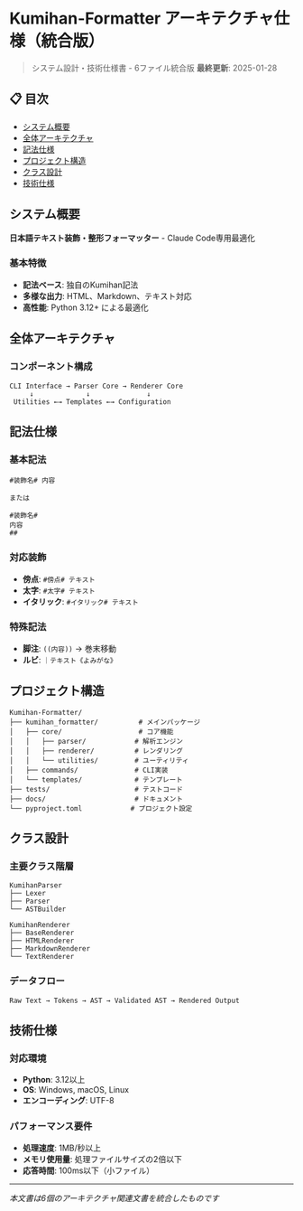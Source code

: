 # Kumihan-Formatter アーキテクチャ仕様（統合版）

> システム設計・技術仕様書 - 6ファイル統合版
> **最終更新**: 2025-01-28

## 📋 目次

- [システム概要](#システム概要)
- [全体アーキテクチャ](#全体アーキテクチャ)
- [記法仕様](#記法仕様)
- [プロジェクト構造](#プロジェクト構造)
- [クラス設計](#クラス設計)
- [技術仕様](#技術仕様)

## システム概要

**日本語テキスト装飾・整形フォーマッター** - Claude Code専用最適化

### 基本特徴
- **記法ベース**: 独自のKumihan記法
- **多様な出力**: HTML、Markdown、テキスト対応
- **高性能**: Python 3.12+ による最適化

## 全体アーキテクチャ

### コンポーネント構成
```
CLI Interface → Parser Core → Renderer Core
     ↓             ↓              ↓
 Utilities ←→ Templates ←→ Configuration
```

## 記法仕様

### 基本記法
```
#装飾名# 内容

または

#装飾名#
内容
##
```

### 対応装飾
- **傍点**: `#傍点# テキスト`
- **太字**: `#太字# テキスト`
- **イタリック**: `#イタリック# テキスト`

### 特殊記法
- **脚注**: `((内容))` → 巻末移動
- **ルビ**: `｜テキスト《よみがな》`

## プロジェクト構造

```
Kumihan-Formatter/
├── kumihan_formatter/          # メインパッケージ
│   ├── core/                   # コア機能
│   │   ├── parser/            # 解析エンジン
│   │   ├── renderer/          # レンダリング
│   │   └── utilities/         # ユーティリティ
│   ├── commands/              # CLI実装
│   └── templates/             # テンプレート
├── tests/                     # テストコード
├── docs/                      # ドキュメント
└── pyproject.toml            # プロジェクト設定
```

## クラス設計

### 主要クラス階層
```
KumihanParser
├── Lexer
├── Parser
└── ASTBuilder

KumihanRenderer  
├── BaseRenderer
├── HTMLRenderer
├── MarkdownRenderer
└── TextRenderer
```

### データフロー
```
Raw Text → Tokens → AST → Validated AST → Rendered Output
```

## 技術仕様

### 対応環境
- **Python**: 3.12以上
- **OS**: Windows, macOS, Linux
- **エンコーディング**: UTF-8

### パフォーマンス要件
- **処理速度**: 1MB/秒以上
- **メモリ使用量**: 処理ファイルサイズの2倍以下
- **応答時間**: 100ms以下（小ファイル）

---

*本文書は6個のアーキテクチャ関連文書を統合したものです*